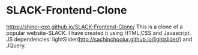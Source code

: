 # SLACK-Frontend-Clone
https://shinoj-exe.github.io/SLACK-Frontend-Clone/
This is a clone of a popular website-SLACK. I have created it using HTML,CSS and Javascript. JS dependencies: lightSlider(http://sachinchoolur.github.io/lightslider/) and JQuery.
